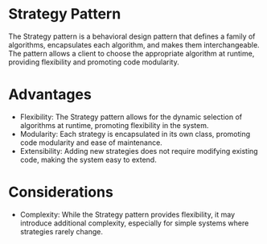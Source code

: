 # Strategy Pattern

The Strategy pattern is a behavioral design pattern that defines a family of algorithms, encapsulates each algorithm, and makes them interchangeable.
The pattern allows a client to choose the appropriate algorithm at runtime, providing flexibility and promoting code modularity.

# Advantages
* Flexibility: The Strategy pattern allows for the dynamic selection of algorithms at runtime, promoting flexibility in the system.
* Modularity: Each strategy is encapsulated in its own class, promoting code modularity and ease of maintenance.
* Extensibility: Adding new strategies does not require modifying existing code, making the system easy to extend.

# Considerations
* Complexity: While the Strategy pattern provides flexibility, it may introduce additional complexity, especially for simple systems where strategies rarely change.
